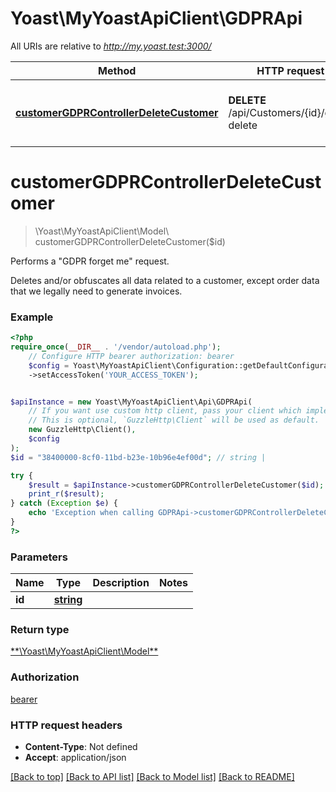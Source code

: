 # Yoast\MyYoastApiClient\GDPRApi

All URIs are relative to *http://my.yoast.test:3000/*

Method | HTTP request | Description
------------- | ------------- | -------------
[**customerGDPRControllerDeleteCustomer**](GDPRApi.md#customergdprcontrollerdeletecustomer) | **DELETE** /api/Customers/{id}/gdpr-delete | Performs a \&quot;GDPR forget me\&quot; request.

# **customerGDPRControllerDeleteCustomer**
> \Yoast\MyYoastApiClient\Model\ customerGDPRControllerDeleteCustomer($id)

Performs a \"GDPR forget me\" request.

Deletes and/or obfuscates all data related to a customer, except order data that we legally need to generate invoices.

### Example
```php
<?php
require_once(__DIR__ . '/vendor/autoload.php');
    // Configure HTTP bearer authorization: bearer
    $config = Yoast\MyYoastApiClient\Configuration::getDefaultConfiguration()
    ->setAccessToken('YOUR_ACCESS_TOKEN');


$apiInstance = new Yoast\MyYoastApiClient\Api\GDPRApi(
    // If you want use custom http client, pass your client which implements `GuzzleHttp\ClientInterface`.
    // This is optional, `GuzzleHttp\Client` will be used as default.
    new GuzzleHttp\Client(),
    $config
);
$id = "38400000-8cf0-11bd-b23e-10b96e4ef00d"; // string | 

try {
    $result = $apiInstance->customerGDPRControllerDeleteCustomer($id);
    print_r($result);
} catch (Exception $e) {
    echo 'Exception when calling GDPRApi->customerGDPRControllerDeleteCustomer: ', $e->getMessage(), PHP_EOL;
}
?>
```

### Parameters

Name | Type | Description  | Notes
------------- | ------------- | ------------- | -------------
 **id** | [**string**](../Model/.md)|  |

### Return type

[**\Yoast\MyYoastApiClient\Model\**](../Model/.md)

### Authorization

[bearer](../../README.md#bearer)

### HTTP request headers

 - **Content-Type**: Not defined
 - **Accept**: application/json

[[Back to top]](#) [[Back to API list]](../../README.md#documentation-for-api-endpoints) [[Back to Model list]](../../README.md#documentation-for-models) [[Back to README]](../../README.md)

